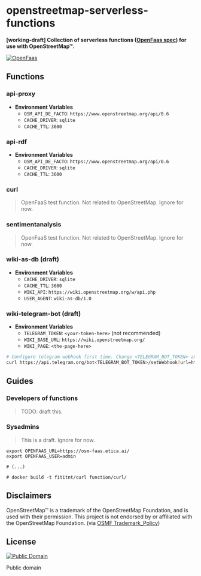 # openstreetmap-serverless-functions
**[working-draft] Collection of serverless functions ([OpenFaas spec](https://www.openfaas.com/)) for use with OpenStreetMap™.**

[![OpenFaas](img/openfaas-whale.png)](https://www.openfaas.com/)

<!--
- Examples
  - https://github.com/openfaas/store-functions/blob/master/stack.yml
  - https://github.com/faas-and-furious/youtube-dl/blob/master/entry.sh
-->

## Functions

### api-proxy

- **Environment Variables**
  - `OSM_API_DE_FACTO`: `https://www.openstreetmap.org/api/0.6`
  - `CACHE_DRIVER`: `sqlite`
  - `CACHE_TTL`: `3600`

<!--

## rebuild drill
cd function/
cp -r $(pwd)/* ~/Downloads/docker-build-dir
cd ~/Downloads/docker-build-dir

# docker build -t ghcr.io/fititnt/api-proxy ./api-proxy
faas-cli build -f ./api-proxy-local.yml

docker run --name api-proxy --publish 8080:8080 -d ghcr.io/fititnt/api-proxy && docker logs --follow api-proxy
docker container stop api-proxy && docker container rm api-proxy

docker container start --interactive api-proxy
docker container start --interactive 04d37527c20728f4aab1dff6b1a02017bc9e3074fffe116d6caee76d8f57a83b
docker logs --follow api-proxy

-->


### api-rdf

<!-- > TODO: maybe glue https://github.com/hugapi/hug/tree/develop/docker plus https://github.com/EticaAI/openstreetmap-semantic-conventions-2023/blob/main/poc/osmapi2rdfproxy.py ? -->

- **Environment Variables**
  - `OSM_API_DE_FACTO`: `https://www.openstreetmap.org/api/0.6`
  - `CACHE_DRIVER`: `sqlite`
  - `CACHE_TTL`: `3600`

<!--

## rebuild drill
cd function/
cp -r $(pwd)/* ~/Downloads/docker-build-dir
cd ~/Downloads/docker-build-dir

# docker build -t ghcr.io/fititnt/api-rdf ./api-rdf
faas-cli build -f ./api-rdf-local.yml

# faas-cli publish -f ./api-rdf-local.yml
faas-cli deploy -f ./api-rdf-local.yml

docker tag api-rdf:latest ghcr.io/fititnt/api-rdf:latest
docker push ghcr.io/fititnt/api-rdf:latest

docker run --name api-rdf --publish 8080:8080 -d ghcr.io/fititnt/api-rdf && docker logs --follow api-rdf
docker container stop api-rdf && docker container rm api-rdf

-->

### curl

> OpenFaaS test function. Not related to OpenStreetMap. Ignore for now.

### sentimentanalysis

> OpenFaaS test function. Not related to OpenStreetMap. Ignore for now.

### wiki-as-db (draft)
- **Environment Variables**
  - `CACHE_DRIVER`: `sqlite`
  - `CACHE_TTL`: `3600`
  - `WIKI_API`: `https://wiki.openstreetmap.org/w/api.php`
  - `USER_AGENT`: `wiki-as-db/1.0`

<!--
## rebuild drill
cd function/
cp -r $(pwd)/* ~/Downloads/docker-build-dir
cd ~/Downloads/docker-build-dir

# docker build -t ghcr.io/fititnt/wiki-as-db ./wiki-as-db
faas-cli build -f ./wiki-as-db-local.yml

docker run --name wiki-as-db --publish 8080:8080 -d ghcr.io/fititnt/wiki-as-db && docker logs --follow wiki-as-db
docker container stop wiki-as-db && docker container rm wiki-as-db

-->

### wiki-telegram-bot (draft)

- **Environment Variables**
  - `TELEGRAM_TOKEN`: `<your-token-here>` (not recommended)
  - `WIKI_BASE_URL`: `https://wiki.openstreetmap.org/`
  - `WIKI_PAGE`: `<the-page-here>`

```bash
# Configure telegram webhook first time. Change <TELEGRAM_BOT_TOKEN> and ?url=
curl https://api.telegram.org/bot<TELEGRAM_BOT_TOKEN>/setWebhook?url=https://osm-faas.etica.ai/function/wiki-telegram-bot
```

<!--
- https://t.me/wikilinksbot

>

<!--
## rebuild drill
cd function/
cp -r $(pwd)/* ~/Downloads/docker-build-dir
cd ~/Downloads/docker-build-dir

faas-cli build -f ./wiki-telegram-bot-local.yml && docker run --name wiki-telegram-bot --publish 8080:8080 -d ghcr.io/fititnt/wiki-telegram-bot && docker logs --follow wiki-telegram-bot
docker container stop wiki-telegram-bot && docker container rm wiki-telegram-bot

-->

## Guides

### Developers of functions

> TODO: draft this.

### Sysadmins

> This is a draft. Ignore for now.

```
export OPENFAAS_URL=https://osm-faas.etica.ai/
export OPENFAAS_USER=admin

# (...)

# docker build -t fititnt/curl function/curl/
```

## Disclaimers
<!--
TODO see https://wiki.osmfoundation.org/wiki/Trademark_Policy
-->

OpenStreetMap™ is a trademark of the OpenStreetMap Foundation, and is used with their permission.
This project is not endorsed by or affiliated with the OpenStreetMap Foundation. (via [OSMF Trademark_Policy](https://wiki.osmfoundation.org/wiki/Trademark_Policy))

## License


[![Public Domain](https://i.creativecommons.org/p/zero/1.0/88x31.png)](LICENSE)

Public domain